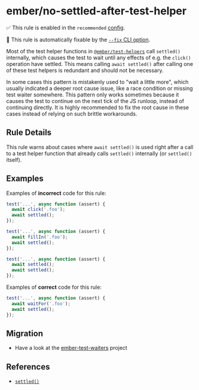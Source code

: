 # ember/no-settled-after-test-helper

✅ This rule is enabled in the `recommended` [config](https://github.com/ember-cli/eslint-plugin-ember#-configurations).

🔧 This rule is automatically fixable by the [`--fix` CLI option](https://eslint.org/docs/latest/user-guide/command-line-interface#--fix).

<!-- end auto-generated rule header -->

Most of the test helper functions in
[`@ember/test-helpers`](https://github.com/emberjs/ember-test-helpers) call
`settled()` internally, which causes the test to wait until any effects of e.g.
the `click()` operation have settled. This means calling `await settled()` after
calling one of these test helpers is redundant and should not be necessary.

In some cases this pattern is mistakenly used to "wait a little more", which
usually indicated a deeper root cause issue, like a race condition or missing
test waiter somewhere. This pattern only works sometimes because it causes the
test to continue on the next tick of the JS runloop, instead of continuing
directly. It is highly recommended to fix the root cause in these cases instead
of relying on such brittle workarounds.

## Rule Details

This rule warns about cases where `await settled()` is used right after a call
to a test helper function that already calls `settled()` internally (or
`settled()` itself).

## Examples

Examples of **incorrect** code for this rule:

```js
test('...', async function (assert) {
  await click('.foo');
  await settled();
});
```

```js
test('...', async function (assert) {
  await fillIn('.foo');
  await settled();
});
```

```js
test('...', async function (assert) {
  await settled();
  await settled();
});
```

Examples of **correct** code for this rule:

```js
test('...', async function (assert) {
  await waitFor('.foo');
  await settled();
});
```

## Migration

- Have a look at the [ember-test-waiters](https://github.com/emberjs/ember-test-waiters) project

## References

- [`settled()`](https://github.com/emberjs/ember-test-helpers/blob/master/API.md#settled)
